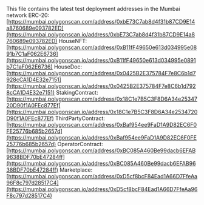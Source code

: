 This file contains the latest test deployment addresses in the Mumbai network
ERC-20: [https://mumbai.polygonscan.com/address/0xbE73C7ab8d4f31b87CD9E14a8760689e093782ED](https://mumbai.polygonscan.io/address/0xbE73C7ab8d4f31b87CD9E14a8760689e093782ED)
HouseNFT: [https://mumbai.polygonscan.com/address/0xB11fF49650e613d034995e0891b7C1aF062E6736](https://mumbai.polygonscan.io/address/0xB11fF49650e613d034995e0891b7C1aF062E6736)
HouseDoc: [https://mumbai.polygonscan.com/address/0x0425B2E375784F7e8C6b1d7928cCA1D4E32e7151](https://mumbai.polygonscan.io/address/0x0425B2E375784F7e8C6b1d7928cCA1D4E32e7151)
StakingContract: [https://mumbai.polygonscan.com/address/0x18C1e7B5C3F8D6A34e2534720D90f1A0FEc877Ef](https://mumbai.polygonscan.io/address/0x18C1e7B5C3F8D6A34e2534720D90f1A0FEc877Ef)
ThirdPartyContract: [https://mumbai.polygonscan.com/address/0xBaf954ee9FaD1A9D82EC6F0FE25776b685b2657d](https://mumbai.polygonscan.io/address/0xBaf954ee9FaD1A9D82EC6F0FE25776b685b2657d)
OperatorContract: [https://mumbai.polygonscan.com/address/0xBC085A460Be99dacb6EFAB9638BDF70bE47284ff](https://mumbai.polygonscan.io/address/0xBC085A460Be99dacb6EFAB9638BDF70bE47284ff)
Marketplace: [https://mumbai.polygonscan.com/address/0xD5cf8bcF84Ead1A66D7FfeAa96F8c797d28517C4](https://mumbai.polygonscan.io/address/0xD5cf8bcF84Ead1A66D7FfeAa96F8c797d28517C4)
